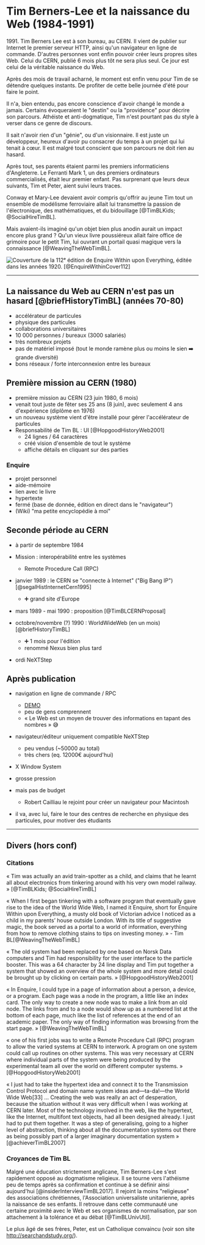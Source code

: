 # Tim Berners-Lee et la naissance du Web (1984-1991)

1991\. Tim Berners Lee est à son bureau, au CERN.
Il vient de publier sur Internet le premier serveur HTTP, ainsi qu'un navigateur en ligne de commande.
D'autres personnes vont enfin pouvoir créer leurs propres sites Web.
Celui du CERN, publié 6 mois plus tôt ne sera plus seul.
Ce jour est celui de la véritable naissance du Web.

Après des mois de travail acharné, le moment est enfin venu pour Tim de se détendre quelques instants.
De profiter de cette belle journée d'été pour faire le point.

Il n'a, bien entendu, pas encore conscience d'avoir changé le monde a jamais.
Certains évoqueraient le "destin" ou la "providence" pour décrire son parcours.
Athéiste et anti-dogmatique, Tim n'est pourtant pas du style à verser dans ce genre de discours.

Il sait n'avoir rien d'un "génie", ou d'un visionnaire.
Il est juste un développeur, heureux d'avoir pu consacrer du temps à un projet qui lui tenait à cœur.
Il est malgré tout conscient que son parcours ne doit rien au hasard.

Après tout, ses parents étaient parmi les premiers informaticiens d'Angleterre.
Le Ferranti Mark 1, un des premiers ordinateurs commercialisés, était leur premier enfant.
Pas surprenant que leurs deux suivants, Tim et Peter, aient suivi leurs traces.

Conway et Mary-Lee devaient avoir compris qu'offrir au jeune Tim tout un ensemble de modélisme ferroviaire allait lui transmettre la passion de l'électronique, des mathématiques, et du bidouillage [@TimBLKids; @SocialHireTimBL].

Mais avaient-ils imaginé qu'un objet bien plus anodin aurait un impact encore plus grand ?
Qu'un vieux livre poussiéreux allait faire office de grimoire pour le petit Tim, lui ouvrant un portail quasi magique vers la connaissance [@WeavingTheWebTimBL].

![Couverture de la 112ᵉ édition de _Enquire Within upon Everything_, éditée dans les années 1920. [@EnquireWithinCover112]](/illustrations/browsers-history/Enquire_Within_Upon_Everything.jpg)

<hr>

## La naissance du Web au CERN n'est pas un hasard [@briefHistoryTimBL] (années 70-80)

- accélérateur de particules
- physique des particules
- collaborations universitaires
- 10 000 personnes / bureaux (3000 salariés)
- très nombreux projets
- pas de matériel imposé (tout le monde ramène plus ou moins le sien :arrow_right: grande diversité)
- bons réseaux / forte interconnexion entre les bureaux

## Première mission au CERN (1980)

- première mission au CERN (23 juin 1980, 6 mois)
- venait tout juste de fêter ses 25 ans (8 juin), avec seulement 4 ans d'expérience (diplôme en 1976)
- un nouveau système vient d'être installé pour gérer l'accélérateur de particules
- Responsabilité de Tim BL : UI [@HopgoodHistoryWeb2001]
  - 24 lignes / 64 caractères
  - créé vision d'ensemble de tout le système
  - affiche détails en cliquant sur des parties

### Enquire

- projet personnel
- aide-mémoire
- lien avec le livre
- hypertexte
- fermé (base de donnée, édition en direct dans le "navigateur")
- (Wiki) "ma petite encyclopédie à moi"

## Seconde période au CERN

- à partir de septembre 1984
- Mission : interopérabilité entre les systèmes

  - Remote Procedure Call (RPC)

- janvier 1989 : le CERN se "connecte à Internet" ("Big Bang IP") [@segalHistInternetCern1995]
  - ➕ grand site d'Europe
- mars 1989 - mai 1990 : proposition [@TimBLCERNProposal]

- octobre/novembre (?) 1990 : WorldWideWeb (en un mois) [@briefHistoryTimBL]

  - ➕ 1 mois pour l'édition
  - renommé Nexus bien plus tard

- ordi NeXTStep

## Après publication

- navigation en ligne de commande / RPC

  - [DEMO](https://line-mode.cern.ch/www/hypertext/WWW/TheProject.html)
  - peu de gens comprennent
  - « Le Web est un moyen de trouver des informations en tapant des nombres » 😅

- navigateur/éditeur uniquement compatible NeXTStep

  - peu vendus (~50000 au total)
  - très chers (eq. 12000€ aujourd'hui)

- X Window System
- grosse pression
- mais pas de budget
  - Robert Cailliau le rejoint pour créer un navigateur pour Macintosh
- il va, avec lui, faire le tour des centres de recherche en physique des particules, pour motiver des étudiants

<hr>

## Divers (hors conf)

### Citations

« Tim was actually an avid train-spotter as a child, and claims that he learnt all about electronics from tinkering around with his very own model railway. » [@TimBLKids; @SocialHireTimBL]

« When I first began tinkering with a software program that eventually gave rise to the idea of the World Wide Web, I named it Enquire, short for Enquire Within upon Everything, a musty old book of Victorian advice I noticed as a child in my parents’ house outside London. With its title of suggestive magic, the book served as a portal to a world of information, everything from how to remove clothing stains to tips on investing money. » - Tim BL[@WeavingTheWebTimBL]

« The old system had been replaced by one based on Norsk Data computers and Tim had responsibility for the user interface to the particle booster. This was a 64 character by 24 line display and Tim put together a system that showed an overview of the whole system and more detail could be brought up by clicking on certain parts. » [@HopgoodHistoryWeb2001]

« In Enquire, I could type in a page of information about a person, a device, or a program. Each page was a node in the program, a little like an index card. The only way to create a new node was to make a link from an old node. The links from and to a node would show up as a numbered list at the bottom of each page, much like the list of references at the end of an academic paper. The only way of finding information was browsing from the start page. » [@WeavingTheWebTimBL]

« one of his first jobs was to write a Remote Procedure Call (RPC) program to allow the varied systems at CERN to interwork. A program on one system could call up routines on other systems. This was very necessary at CERN where individual parts of the system were being produced by the experimental team all over the world on different computer systems. » [@HopgoodHistoryWeb2001]

« I just had to take the hypertext idea and connect it to the Transmission Control Protocol and domain name system ideas and—ta-da!—the World Wide Web[33] ... Creating the web was really an act of desperation, because the situation without it was very difficult when I was working at CERN later. Most of the technology involved in the web, like the hypertext, like the Internet, multifont text objects, had all been designed already. I just had to put them together. It was a step of generalising, going to a higher level of abstraction, thinking about all the documentation systems out there as being possibly part of a larger imaginary documentation system » [@achieverTimBL2007]

### Croyances de Tim BL

Malgré une éducation strictement anglicane, Tim Berners-Lee s'est rapidement opposé au dogmatisme religieux.
Il se tourne vers l'athéisme peu de temps après sa confirmation et continue à se définir ainsi aujourd'hui [@insiderInterviewTimBL2017].
Il rejoint la moins "religieuse" des associations chrétiennes, l'Association universaliste unitarienne, après la naissance de ses enfants.
Il retrouve dans cette communauté une certaine proximité avec le Web et ses organismes de normalisation, par son attachement à la tolérance et au débat [@TimBLUnivUtil].

Le plus âgé de ses frères, Peter, est un Catholique convaincu (voir son site <http://searchandstudy.org/>).
